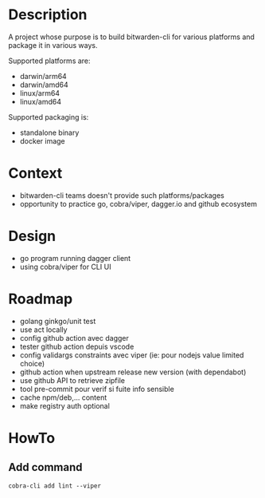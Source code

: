 # Description

A project whose purpose is to build bitwarden-cli for various platforms and package it in various ways. 

Supported platforms are:

- darwin/arm64
- darwin/amd64
- linux/arm64
- linux/amd64

Supported packaging is:

- standalone binary
- docker image

# Context

- bitwarden-cli teams doesn't provide such platforms/packages
- opportunity to practice go, cobra/viper, dagger.io and github ecosystem

# Design

- go program running dagger client
- using cobra/viper for CLI UI

# Roadmap

- golang ginkgo/unit test
- use act locally
- config github action avec dagger
- tester github action depuis vscode
- config validargs constraints avec viper (ie: pour nodejs value limited choice)
- github action when upstream release new version (with dependabot)
- use github API to retrieve zipfile
- tool pre-commit pour verif si fuite info sensible
- cache npm/deb,... content
- make registry auth optional

# HowTo

## Add command

```
cobra-cli add lint --viper
```